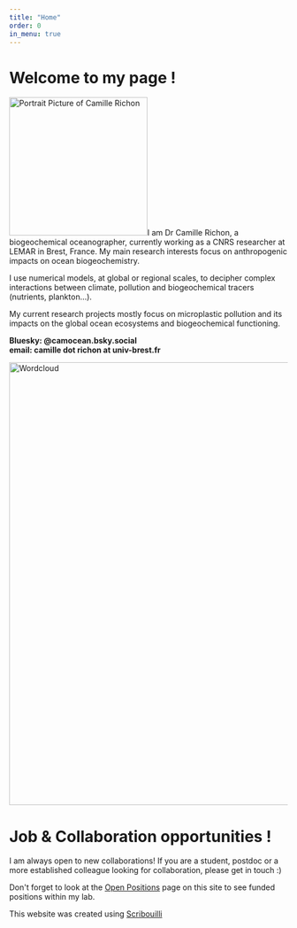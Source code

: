 ```yaml
---
title: "Home"
order: 0
in_menu: true
---
```

# Welcome to my page !
<img src="{% link images/Richon_Camille-main.jpg %}" alt="Portrait Picture of Camille Richon" width="250">I am Dr Camille Richon, a biogeochemical oceanographer, currently working as a CNRS researcher at LEMAR in Brest, France. 
My main research interests focus on anthropogenic impacts on ocean biogeochemistry. 

I use numerical models, at global or regional scales, to decipher complex interactions between climate, pollution and biogeochemical tracers (nutrients, plankton...). 

My current research projects mostly focus on microplastic pollution and its impacts on the global ocean ecosystems and biogeochemical functioning.

**Bluesky: @camocean.bsky.social**  
**email: camille dot richon at univ-brest.fr**

 <img src="{% link images/wordcloud_october2025(1).jpg %}" alt="Wordcloud" width="800">

# Job & Collaboration opportunities ! 
I am always open to new collaborations! If you are a student, postdoc or a more established colleague looking for collaboration, please get in touch :)

Don't forget to look at the [Open Positions](https://crichon-lemar.github.io/camillerichon/open%20positions.html) page on this site to see funded positions within my lab. 

This website was created using [Scribouilli](https://scribouilli.org/) 